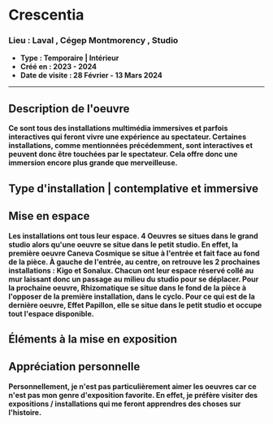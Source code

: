 # **Crescentia**
### **Lieu : Laval , Cégep Montmorency , Studio**
- **Type : Temporaire | Intérieur**
- **Créé en : 2023 - 2024**
- **Date de visite : 28 Février - 13 Mars 2024**
____________________________

## **Description de l'oeuvre**
**Ce sont tous des installations multimédia immersives et parfois interactives qui feront vivre une expérience au spectateur. Certaines installations, comme mentionnées précédemment, sont interactives et peuvent donc être touchées par le spectateur. Cela offre donc une immersion encore plus grande que merveilleuse.** 



 ## **Type d'installation | contemplative et immersive**
## **Mise en espace**
**Les installations ont tous leur espace. 4 Oeuvres se situes dans le grand studio alors qu'une oeuvre se situe dans le petit studio. 
En effet, la première oeuvre Caneva Cosmique se situe à l'entrée et fait face au fond de la pièce. À gauche de l'entrée, au centre, on retrouve les 2 prochaines installations : Kigo et Sonalux. Chacun ont leur espace réservé collé au mur laissant donc un passage au milieu du studio pour se déplacer. Pour la prochaine oeuvre, Rhizomatique se situe dans le fond de la pièce à l'opposer de la première installation, dans le cyclo. Pour ce qui est de la dernière oeuvre, Effet Papillon, elle se situe dans le petit studio et occupe tout l'espace disponible.** 


 ## **Éléments à la mise en exposition**


## **Appréciation personnelle**
**Personnellement, je n'est pas particulièrement aimer les oeuvres car ce n'est pas mon genre d'exposition favorite. En effet, je préfère visiter des expositions / installations qui me feront apprendres des choses sur l'histoire.**
